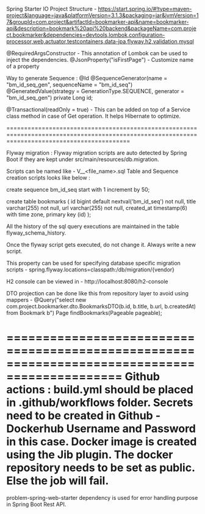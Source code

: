 Spring Starter IO Project Structure - 
https://start.spring.io/#!type=maven-project&language=java&platformVersion=3.1.3&packaging=jar&jvmVersion=17&groupId=com.project&artifactId=bookmarker-api&name=bookmarker-api&description=bookmark%20api%20backend&packageName=com.project.bookmarker&dependencies=devtools,lombok,configuration-processor,web,actuator,testcontainers,data-jpa,flyway,h2,validation,mysql

@RequiredArgsConstructor - This annotation of Lombok can be used to inject the dependencies.
@JsonProperty("isFirstPage") - Customize name of a property

Way to generate Sequence : 
@Id
@SequenceGenerator(name = "bm_id_seq_gen", sequenceName = "bm_id_seq")
@GeneratedValue(strategy = GenerationType.SEQUENCE, generator = "bm_id_seq_gen")
private Long id;

@Transactional(readOnly = true) - This can be added on top of a Service class method in case of Get operation. It helps Hibernate to optimize.

===============================================================================================================================================

Flyway migration :
Flyway migration scripts are auto detected by Spring Boot if they are kept under src/main/resources/db.migration.

Scripts can be named like -  V<version>__<file_name>.sql
Table and Sequence creation scripts looks like below :

create sequence bm_id_seq start with 1 increment by 50;

create table bookmarks (
id bigint default nextval('bm_id_seq') not null,
title varchar(255) not null,
url varchar(255) not null,
created_at timestamp(6) with time zone,
primary key (id)
);

All the history of the sql query executions are maintained in the table flyway_schema_history.

Once the flyway script gets executed, do not change it. Always write a new script.

This property can be used for specifying database specific migration scripts - 
spring.flyway.locations=classpath:/db/migration/{vendor}

H2 console can be viewed in - http://localhost:8080/h2-console

DTO projection can be done like this from repository layer to avoid using mappers -
@Query("select new com.project.bookmarker.dto.BookmarksDTO(b.id, b.title, b.url, b.createdAt) from Bookmark b")
Page<BookmarksDTO> findBookmarks(Pageable pageable);

==============================================================================================
Github actions : build.yml should be placed in .github/workflows folder.
Secrets need to be created in Github - Dockerhub Username and Password in this case.
Docker image is created using the Jib plugin.
The docker repository needs to be set as public. Else the job will fail.
===============================================================================================
problem-spring-web-starter dependency is used for error handling purpose in Spring Boot Rest API.